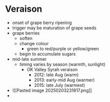 # Veraison
- onset of grape berry ripening
- trigger may be maturation of grape seeds
- grape berries
	- soften
	- change colour
		- green to red/purple or yellow/green
	- begin to accumulate sugars
- mid-late summer
	- timing varies by season (warmth, sunlight)
		- OK Valley Syrah veraison
			- 2012: late Aug (warm)
			- 2013: early-mid Aug (warmer)
			- 2015: late July (warmest)
- ![[Pasted image 20250203231817.png]]
- 
